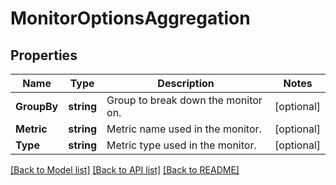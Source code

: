 # MonitorOptionsAggregation

## Properties

Name | Type | Description | Notes
------------ | ------------- | ------------- | -------------
**GroupBy** | **string** | Group to break down the monitor on. | [optional] 
**Metric** | **string** | Metric name used in the monitor. | [optional] 
**Type** | **string** | Metric type used in the monitor. | [optional] 

[[Back to Model list]](../README.md#documentation-for-models) [[Back to API list]](../README.md#documentation-for-api-endpoints) [[Back to README]](../README.md)


